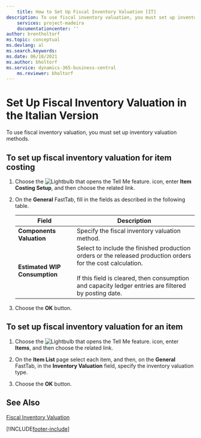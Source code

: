 ```yaml
---
    title: How to Set Up Fiscal Inventory Valuation [IT]
description: To use fiscal inventory valuation, you must set up inventory valuation for item costing with the Item Costing Setup feature.
    services: project-madeira 
    documentationcenter: ''
author: brentholtorf
ms.topic: conceptual
ms.devlang: al
ms.search.keywords:
ms.date: 06/18/2021
ms.author: bholtorf
ms.service: dynamics-365-business-central
    ms.reviewer: bholtorf
---
```

# Set Up Fiscal Inventory Valuation in the Italian Version
To use fiscal inventory valuation, you must set up inventory valuation methods.  

## To set up fiscal inventory valuation for item costing  

1.  Choose the ![Lightbulb that opens the Tell Me feature.](../../media/ui-search/search_small.png "Tell me what you want to do") icon, enter **Item Costing Setup**, and then choose the related link.  
2.  On the **General** FastTab, fill in the fields as described in the following table.  

    |Field|Description|  
    |---------------------------------|---------------------------------------|  
    |**Components Valuation**|Specify the fiscal inventory valuation method.|  
    |**Estimated WIP Consumption**|Select to include the finished production orders or the released production orders for the cost calculation.<br /><br /> If this field is cleared, then consumption and capacity ledger entries are filtered by posting date.|  

3.  Choose the **OK** button.  

## To set up fiscal inventory valuation for an item  

1.  Choose the ![Lightbulb that opens the Tell Me feature.](../../media/ui-search/search_small.png "Tell me what you want to do") icon, enter **Items**, and then choose the related link.  
2.  On the **Item List** page select each item, and then, on the **General** FastTab, in the **Inventory Valuation** field, specify the inventory valuation type.  

3.  Choose the **OK** button.  

## See Also  
 [Fiscal Inventory Valuation](fiscal-inventory-valuation.md)   


[!INCLUDE[footer-include](../../includes/footer-banner.md)]